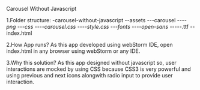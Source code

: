 Carousel Without Javascript

1.Folder structure:
-carousel-without-javascript
--assets
---carousel
----*png
---css
----carousel.css
----style.css
---fonts
----open-sans
-----*.ttf
--index.html

2.How App runs?
As this app developed using webStorm IDE, open index.html in any browser using webStorm or any IDE.

3.Why this solution?
As this app designed without javascript so, user interactions are mocked by using CSS because CSS3 is very powerful and
using previous and next icons alongwith radio input to provide user interaction.